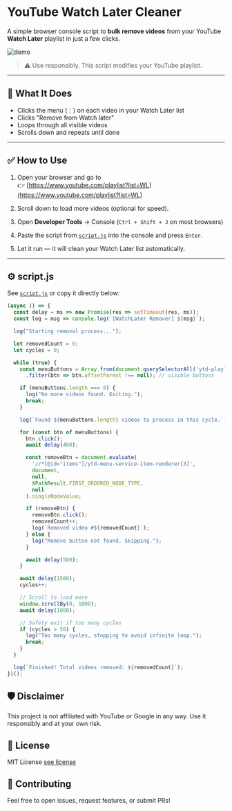 # YouTube Watch Later Cleaner

A simple browser console script to **bulk remove videos** from your YouTube **Watch Later** playlist in just a few clicks.

![demo](https://img.shields.io/badge/script-type--safe-green)  
> ⚠️ Use responsibly. This script modifies your YouTube playlist.

---

## 🔧 What It Does

- Clicks the menu (⋮) on each video in your Watch Later list
- Clicks "Remove from Watch later"
- Loops through all visible videos
- Scrolls down and repeats until done

---

## ✅ How to Use

1. Open your browser and go to  
   👉 [https://www.youtube.com/playlist?list=WL](https://www.youtube.com/playlist?list=WL)

2. Scroll down to load more videos (optional for speed).

3. Open **Developer Tools** → Console (`Ctrl + Shift + J` on most browsers)

4. Paste the script from [`script.js`](./script.js) into the console and press `Enter`.

5. Let it run — it will clean your Watch Later list automatically.

---

## ⚙️ script.js

See [`script.js`](./script.js) or copy it directly below:

```js
(async () => {
  const delay = ms => new Promise(res => setTimeout(res, ms));
  const log = msg => console.log(`[WatchLater Remover] ${msg}`);

  log("Starting removal process...");

  let removedCount = 0;
  let cycles = 0;

  while (true) {
    const menuButtons = Array.from(document.querySelectorAll('ytd-playlist-video-renderer #button[aria-label]'))
      .filter(btn => btn.offsetParent !== null); // visible buttons

    if (menuButtons.length === 0) {
      log("No more videos found. Exiting.");
      break;
    }

    log(`Found ${menuButtons.length} videos to process in this cycle.`);

    for (const btn of menuButtons) {
      btn.click();
      await delay(400);

      const removeBtn = document.evaluate(
        '//*[@id="items"]/ytd-menu-service-item-renderer[3]',
        document,
        null,
        XPathResult.FIRST_ORDERED_NODE_TYPE,
        null
      ).singleNodeValue;

      if (removeBtn) {
        removeBtn.click();
        removedCount++;
        log(`Removed video #${removedCount}`);
      } else {
        log("Remove button not found. Skipping.");
      }

      await delay(500);
    }

    await delay(1500);
    cycles++;

    // Scroll to load more
    window.scrollBy(0, 1000);
    await delay(1000);

    // Safety exit if too many cycles
    if (cycles > 50) {
      log("Too many cycles, stopping to avoid infinite loop.");
      break;
    }
  }

  log(`Finished! Total videos removed: ${removedCount}`);
})();
```
## 🛡️ Disclaimer

This project is not affiliated with YouTube or Google in any way.
Use it responsibly and at your own risk.

## 📄 License

MIT License [see license](./LICENSE) 

## 💬 Contributing

Feel free to open issues, request features, or submit PRs!
